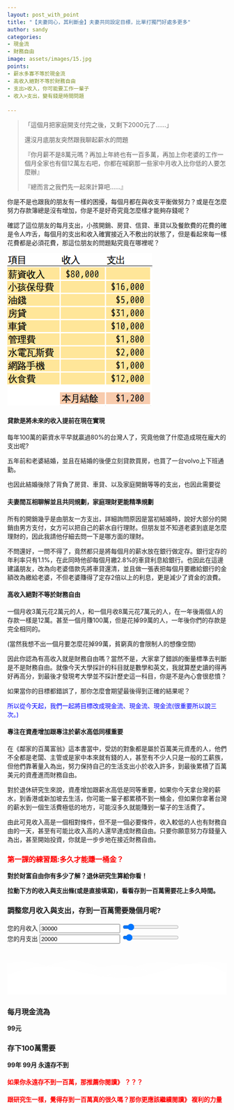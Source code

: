 ```yaml
---
layout: post_with_point
title: "【夫妻同心，其利斷金】夫妻共同設定目標，比單打獨鬥好處多更多"
author: sandy
categories:
- 現金流
- 財務自由
image: assets/images/15.jpg
points:
- 薪水多寡不等於現金流
- 高收入絕對不等於財務自由
- 支出>收入，你可能要工作一輩子
- 收入>支出，變有錢是時間問題

---
```

> 「這個月把家庭開支付完之後，又剩下2000元了......」
>
> 還沒月底朋友突然跟我聊起薪水的問題
>
> 『你月薪不是8萬元嗎？再加上年終也有一百多萬，再加上你老婆的工作一個月全家也有個12萬左右吧，你都在喊窮那一些家中月收入比你低的人要怎麼辦』
>
> 『總而言之我們先一起來計算吧......』

你是不是也跟我的朋友有一樣的困擾，每個月都在與收支平衡做努力？或是在怎麼努力存款簿總是沒有增加，你是不是好奇究竟怎麼樣才能夠存錢呢？

確認了這位朋友的每月支出，小孩開銷、房貸、信貸、車貸以及餐飲費的花費的確是令人咋舌，每個月的支出和收入確實接近入不敷出的狀態了，但是看起來每一樣花費都是必須花費，那這位朋友的問題點究竟在哪裡呢？

![](/uploads/第一課.PNG)

#### 貸款是將未來的收入提前在現在實現

每年100萬的薪資水平早就贏過80%的台灣人了，究竟他做了什麼造成現在龐大的支出呢?

五年前和老婆結婚，並且在結婚的後便立刻貸款買房，也買了一台volvo上下班通勤。

也因此結婚後除了背負了房貸、車貸、以及家庭開銷等等的支出，也因此需要從

#### 夫妻間互相聊解並且共同規劃，家庭理財更能精準規劃

所有的開銷幾乎是由朋友一方支出，詳細詢問原因是當初結婚時，說好大部分的開銷由男方支付，女方可以把自己的薪水自行理財。但朋友並不知道老婆到底是怎麼理財的，因此我請他仔細去問一下是哪方面的理財。

不問還好，一問不得了，竟然都只是將每個月的薪水放在銀行做定存。銀行定存的年利率只有1.1%，在此同時他卻每個月繳2.8%的車貸利息給銀行。也因此在這邊建議朋友，改為向老婆借款先將車貸還清，並且做一張表把每個月要繳給銀行的金額改為繳給老婆，不但老婆賺得了定存2倍以上的利息，更是減少了資金的浪費。

#### 高收入絕對不等於財務自由

一個月收3萬元花2萬元的人，和一個月收8萬元花7萬元的人，在一年後兩個人的存款一樣是12萬。甚至一個月賺100萬，但是花掉99萬的人，一年後你們的存款是完全相同的。

(當然我想不出一個月要怎麼花掉99萬，貧窮真的會限制人的想像空間)

因此你認為有高收入就是財務自由嗎？當然不是，大家拿了錯誤的衡量標準去判斷是不是財務自由。就像今天大學採計的科目就是數學和英文，我就算歷史讀的得再好再高分，到最後才發現考大學並不採計歷史這一科目，你是不是內心會很悲憤？

如果當你的目標都錯誤了，那你怎麼會期望最後得到正確的結果呢？

<font color="blue">所以從今天起，我們一起將目標改成現金流、現金流、現金流(很重要所以說三次。)</font>

#### 專注在資產增加跟專注於薪水高低同樣重要

在《鄰家的百萬富翁》這本書當中，受訪的對象都是屬於百萬美元資產的人，他們不全都是老闆、主管或是家中本來就有錢的人，甚至有不少人只是一般的工薪族，但他們靠著量入為出，努力保持自己的生活支出小於收入許多，到最後累積了百萬美元的資產進而財務自由。

對於退休研究生來說，資產增加跟薪水高低是同等重要，如果你今天拿台灣的薪水，到香港或新加坡去生活，你可能一輩子都累積不到一桶金，但如果你拿著台灣的薪水到一個生活費極低的地方，可能沒多久就能賺到一輩子的生活費了。

由此可見收入高是一個相對條件，但不是一個必要條件，收入較低的人也有財務自由的一天，甚至有可能比收入高的人還早達成財務自由。只要你願意努力存錢量入為出，甚至開始投資，你就是一步步地在接近財務自由。

### <font color="red">第一課的練習題:多久才能賺一桶金？</font>

**對於財富自由你有多少了解？退休研究生算給你看！**

**拉動下方的收入與支出條(或是直接填寫)，看看存到一百萬需要花上多久時間。**
<div class="card g-brd-teal rounded-0 mt-2">
<h3 class="card-header h5 text-white g-bg-teal g-brd-transparent rounded-0">
調整您月收入與支出，存到一百萬需要幾個月呢?
</h3>
<div class="row card-block">
<div class="col-sm-6">
<div class="form-group">
<label for="myinput">您的月收入</label>
<input type="text" id="income" class="form-control currency" placeholder="Years left to work" value="30000" min="0" max="300000" oninput="income_slider.value=income.value">
<input type="range" id="income_slider" class="form-control-range" value="30000" min="0" max="300000" oninput="income.value=income_slider.value">
<small></small>
</div>
</div>
<div class="col-sm-6">
<div class="form-group">
<label for="myinput">您的月支出</label>
<input type="text" id="expense" class="form-control currency" placeholder="Years left to work" value="20000" min="0" max="300000" oninput="expense_slider.value=expense.value">
<input type="range" id="expense_slider" class="form-control-range" value="20000" min="0" max="300000" oninput="expense.value=expense_slider.value">
<small></small>
</div>
</div>
</div>
<div class="row card-block">
<div class="col-md-8" id="chartHere">
<canvas id="myChart"></canvas>
</div>
<div class="col-md-4">
<!-- Article -->
<div class="u-shadow-v21 u-shadow-v21--hover g-bg-white text-center g-overflow-hidden g-rounded-4 g-pos-rel g-z-index-2 g-cursor-pointer g-transition-0_3">
<div class="g-bg-primary g-pos-rel g-px-20 g-py-70">
<svg class="g-pos-abs g-bottom-0 g-left-0 g-right-0" version="1.1" preserveAspectRatio="none" xmlns="http://www.w3.org/2000/svg" xmlns:xlink="http://www.w3.org/1999/xlink" width="100%" height="70px" viewBox="0 0 300 70">
<path d="M30.913,43.944c0,0,42.911-34.464,87.51-14.191c77.31,35.14,113.304-1.952,146.638-4.729
c48.654-4.056,69.94,16.218,69.94,16.218v54.396H30.913V43.944z" opacity="0.6" fill="#ffffff"></path>
<path d="M-35.667,44.628c0,0,42.91-34.463,87.51-14.191c77.31,35.141,113.304-1.952,146.639-4.729
c48.653-4.055,69.939,16.218,69.939,16.218v54.396H-35.667V44.628z" opacity="0.6" fill="#ffffff"></path>
<path d="M43.415,98.342c0,0,48.283-68.927,109.133-68.927c65.886,0,97.983,67.914,97.983,67.914v3.716
H42.401L43.415,98.342z" opacity="0.7" fill="#ffffff"></path>
<path d="M-34.667,62.998c0,0,56-45.667,120.316-27.839C167.484,57.842,197,41.332,232.286,30.428
c53.07-16.399,104.047,36.903,104.047,36.903l1.333,36.667l-372-2.954L-34.667,62.998z" fill="#ffffff"></path>
</svg>
<h3 class="h6 text-uppercase g-color-white-opacity-0_8 g-letter-spacing-3 g-mb-20">每月現金流為</h3>
<strong class="d-block g-color-white g-font-size-50 g-line-height-0_7 g-mb-20">
<span id="cashflow">99</span><span class="g-font-size-default">元</span>
</strong>
<h3 class="h6 text-uppercase g-color-white-opacity-0_8 g-letter-spacing-3 g-mb-20">存下100萬需要</h3>
<strong class="d-block g-color-white g-font-size-50 g-line-height-0_7 g-mb-20">
<span id="year_block"><span id="years">99</span><span class="g-font-size-default">年</span></span>
<span id="month_block"><span id="months">99</span><span class="g-font-size-default">月</span></span>
<span id="never" class="g-font-size-30 g-color-red">永遠存不到</span>
</strong>
</div>
</div>
<!-- End Article -->
</div>
</div>
</div>

#### <font color="red">如果你永遠存不到一百萬，那推薦你閱讀》 ？？？</font>

#### <font color="red">跟研究生一樣，覺得存到一百萬真的很久嗎？那你更應該繼續閱讀》 複利的力量</font>

<script type="text/javascript">

$(document).ready(function() {

    var ctx = document.getElementById('myChart').getContext('2d');
    window.myChart = new Chart(ctx, {
        type: 'bar',
        data: {
          labels: ["月收入", "月支出"," ", "每月現金流"],
          datasets: [
            {
              label: "新台幣",
              backgroundColor: ["#0d963d", "#f6a41c",null,"#3e95cd"],
              data: [2478,5267,null,-734]
            }
          ]
        },
        options: {
          legend: { display: false },
          title: {
            display: true,
            text: '您的每月現金流'
          },
          scales: {
              yAxes: [{
                  ticks: {
                      beginAtZero: true
                  }
              }]
          }
        }
    });
    
    
    $('[data-toggle="tooltip"]').tooltip();
    //        reloadSaved(); //Reload LocalStorage Form elements - if exsits
    Calculate(); // Recalculate 
    
    // Bind all form-control changes to trigger the Calculate event
    $(".form-control-range").change(function() {
        Calculate(); //Re-Calcualte the Model
    });
    $('.form-control').bind("change", function() {
        Calculate(); //Re-Calcualte the Model
    });
    
    $('.currency').mask("#,##0", { reverse: true });
    
    //console.log(window.myChart);

});

function Calculate() {
var income = accounting.unformat($("#income").val());
var expense = accounting.unformat($("#expense").val());

    var cashflow = income-expense;
    
    $("#cashflow").html(cashflow);
    
    if(cashflow>0){
    
      $("#never").hide();
      
      total_month = Math.ceil(1000000/cashflow);
      years = Math.floor(total_month/12)
      months = total_month%12;
      if(years>0){
          $("#year_block").show();
          $("#years").html(years);
      }else{
          $("#year_block").hide();
          $("#years").html(years);
      }
      if(months>0){
          $("#month_block").show();
          $("#months").html(months);
      }else{
          $("#month_block").hide();
          $("#months").html(months);
      }
    }else{
      $("#year_block").hide();
      $("#month_block").hide();
      $("#never").show();
    }

//    data\['labels'\] = \["月收入","月支出"\];

//    if(window.myChart.datasets.length==0){

//    }else{
//  console.log(window.myChart);
window.myChart.data.datasets.forEach(function(dataset) {
dataset.data = \[income,expense,null,(income-expense)\];
});
window.myChart.update();

}
</script>